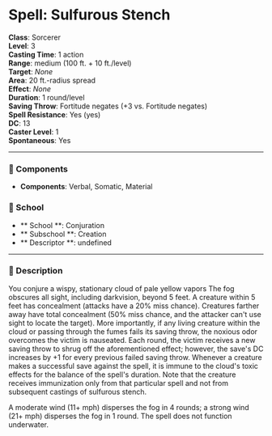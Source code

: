 
# Spell: Sulfurous Stench
**Class**: Sorcerer  
**Level**: 3  
**Casting Time**: 1 action  
**Range**: medium (100 ft. + 10 ft./level)  
**Target**: _None_  
**Area**: 20 ft.-radius spread  
**Effect**: _None_  
**Duration**: 1 round/level  
**Saving Throw**: Fortitude negates (+3 vs. Fortitude negates)  
**Spell Resistance**: Yes (yes)  
**DC**: 13  
**Caster Level**: 1  
**Spontaneous**: Yes

---

### 🔮 Components
- **Components**: Verbal, Somatic, Material

### 🏫 School
- ** School **: Conjuration
- ** Subschool **: Creation
- ** Descriptor **: undefined
---

### 📜 Description
You conjure a wispy, stationary cloud of pale yellow vapors The fog obscures all sight, including darkvision, beyond 5 feet. A creature within 5 feet has concealment (attacks have a 20% miss chance). Creatures farther away have total concealment (50% miss chance, and the attacker can't use sight to locate the target). More importantly, if any living creature within the cloud or passing through the fumes fails its saving throw, the noxious odor overcomes the victim is nauseated. Each round, the victim receives a new saving throw to shrug off the aforementioned effect; however, the save's DC increases by +1 for every previous failed saving throw. Whenever a creature makes a successful save against the spell, it is immune to the cloud's toxic effects for the balance of the spell's duration. Note that the creature receives immunization only from that particular spell and not from subsequent castings of sulfurous stench. 

A moderate wind (11+ mph) disperses the fog in 4 rounds; a strong wind (21+ mph) disperses the fog in 1 round. The spell does not function underwater.
